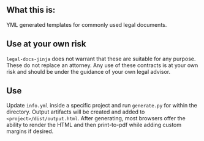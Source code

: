 ## What this is:
YML generated templates for commonly used legal documents. 

## Use at your own risk

`legal-docs-jinja` does not warrant that these are suitable for any purpose.
These do not replace an attorney. Any use of these contracts is at your
own risk and should be under the guidance of your own legal advisor.

## Use

Update `info.yml` inside a specific project and run `generate.py` for within the directory. 
Output artifacts will be created and added to `<project>/dist/output.html`. 
After generating, most browsers offer the ability to render the HTML and then print-to-pdf while 
adding custom margins if desired.